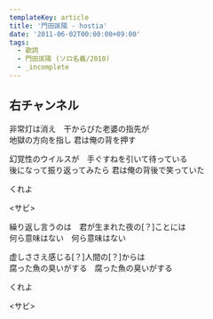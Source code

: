 ```yaml
---
templateKey: article
title: '門田匡陽 - hostia'
date: '2011-06-02T00:00:00+09:00'
tags:
  - 歌詞
  - 門田匡陽 (ソロ名義/2010)
  - _incomplete
---
```

## 右チャンネル

非常灯は消え　干からびた老婆の指先が<br>
地獄の方向を指し 君は俺の背を押す

幻覚性のウイルスが　手ぐすねを引いて待っている<br>
後になって振り返ってみたら 君は俺の背後で笑っていた

くれよ

<サビ>

繰り返し言うのは　君が生まれた夜の[？]ことには<br>
何ら意味はない　何ら意味はない

虚しささえ感じる[？]人間の[？]からは<br>
腐った魚の臭いがする　腐った魚の臭いがする

くれよ

<サビ>
